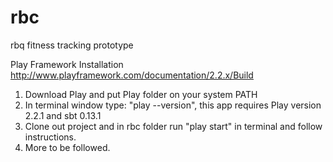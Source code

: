 rbc
===

rbq fitness tracking prototype


Play Framework Installation
http://www.playframework.com/documentation/2.2.x/Build

1) Download Play and put Play folder on your system PATH
2) In terminal window type: "play --version", this app requires Play version 2.2.1 and sbt 0.13.1
3) Clone out project and in rbc folder run "play start" in terminal and follow instructions.
4) More to be followed.